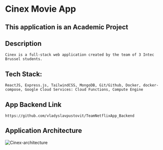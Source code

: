 # Cinex Movie App

## This application is an Academic Project

## Description
`Cinex is a full-stack web application created by the team of 3 Intec Brussel students.`

## Tech Stack: 
`ReactJS, Express.js, TailwindCSS, MongoDB, Git/Github, Docker, docker-compose, Google Cloud Services: Cloud Functions, Compute Engine`

## App Backend Link
`https://github.com/vladyslavpustovit/TeamNetflixApp_Backend`
## Application Architecture
![Cinex-architecture](https://github.com/vladyslavpustovit/Team_NetflixApp_Frontend-React/assets/125351780/02c0a59e-c36f-4400-add1-ddd80431be8a)
